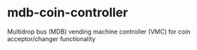 # mdb-coin-controller
Multidrop bus (MDB) vending machine controller (VMC) for coin acceptor/changer functionality
